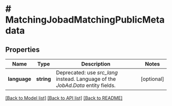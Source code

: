 # # MatchingJobadMatchingPublicMetadata

## Properties

Name | Type | Description | Notes
------------ | ------------- | ------------- | -------------
**language** | **string** | Deprecated: use *src_lang* instead. Language of the *JobAd.Data* entity fields. | [optional]

[[Back to Model list]](../../README.md#models) [[Back to API list]](../../README.md#endpoints) [[Back to README]](../../README.md)
